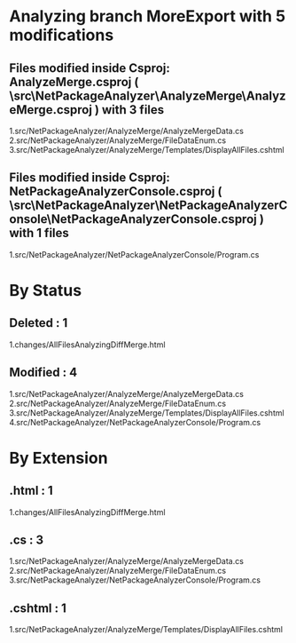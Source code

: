 
# Analyzing branch MoreExport with 5 modifications



## Files modified inside Csproj: AnalyzeMerge.csproj ( \src\NetPackageAnalyzer\AnalyzeMerge\AnalyzeMerge.csproj ) with 3 files

1.src/NetPackageAnalyzer/AnalyzeMerge/AnalyzeMergeData.cs
2.src/NetPackageAnalyzer/AnalyzeMerge/FileDataEnum.cs
3.src/NetPackageAnalyzer/AnalyzeMerge/Templates/DisplayAllFiles.cshtml

## Files modified inside Csproj: NetPackageAnalyzerConsole.csproj ( \src\NetPackageAnalyzer\NetPackageAnalyzerConsole\NetPackageAnalyzerConsole.csproj ) with 1 files

1.src/NetPackageAnalyzer/NetPackageAnalyzerConsole/Program.cs





<h1 id="status"> By Status </h1>

## Deleted : 1

1.changes/AllFilesAnalyzingDiffMerge.html

## Modified : 4

1.src/NetPackageAnalyzer/AnalyzeMerge/AnalyzeMergeData.cs
2.src/NetPackageAnalyzer/AnalyzeMerge/FileDataEnum.cs
3.src/NetPackageAnalyzer/AnalyzeMerge/Templates/DisplayAllFiles.cshtml
4.src/NetPackageAnalyzer/NetPackageAnalyzerConsole/Program.cs
<h1 id="extension">By Extension</h1>


## .html : 1

1.changes/AllFilesAnalyzingDiffMerge.html

## .cs : 3

1.src/NetPackageAnalyzer/AnalyzeMerge/AnalyzeMergeData.cs
2.src/NetPackageAnalyzer/AnalyzeMerge/FileDataEnum.cs
3.src/NetPackageAnalyzer/NetPackageAnalyzerConsole/Program.cs

## .cshtml : 1

1.src/NetPackageAnalyzer/AnalyzeMerge/Templates/DisplayAllFiles.cshtml

